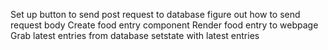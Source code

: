 <!-- Set up webpack/npm/git -->
<!-- Create basic react app -->
<!-- Create simple component -->
<!-- Create server -->
<!-- Create database -->
<!-- Hookup server with database -->
<!-- Create entry to database -->
<!-- Create button -->
Set up button to send post request to database
    <!-- need to fix CORS policy -->
    figure out how to send request body
Create food entry component
Render food entry to webpage
Grab latest entries from database
setstate with latest entries